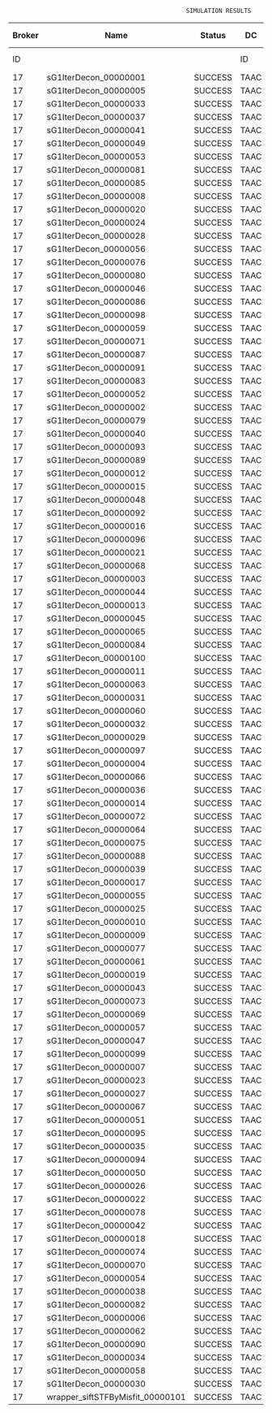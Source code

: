 

                                                     SIMULATION RESULTS

|Broker|         Name         | Status|  DC  |Host|Host PEs |VM|   VM PEs|   VM MIPS|ActivityLen|StartTime|FinishTime|ExecTime
|------|----------------------|-------|------|----|---------|--|---------|----------|-----------|---------|----------|--------
|    ID|                      |       |    ID|  ID|CPU cores|ID|CPU cores|        MI|         MI|  Seconds|   Seconds| Seconds
|    17| sG1IterDecon_00000001|SUCCESS|  TAAC|   0|       12|68|        2|    1000.0|      56150|  20105.9|   20809.0|   703.1
|    17| sG1IterDecon_00000005|SUCCESS|  TAAC|   0|       12|68|        2|    1000.0|      56150|  20105.9|   20809.0|   703.1
|    17| sG1IterDecon_00000033|SUCCESS|  TAAC|   0|       12|68|        2|    1000.0|      56150|  20105.9|   20809.0|   703.1
|    17| sG1IterDecon_00000037|SUCCESS|  TAAC|   0|       12|68|        2|    1000.0|      56150|  20105.9|   20809.0|   703.1
|    17| sG1IterDecon_00000041|SUCCESS|  TAAC|   0|       12|68|        2|    1000.0|      56150|  20105.9|   20809.0|   703.1
|    17| sG1IterDecon_00000049|SUCCESS|  TAAC|   0|       12|68|        2|    1000.0|      56150|  20105.9|   20809.0|   703.1
|    17| sG1IterDecon_00000053|SUCCESS|  TAAC|   0|       12|68|        2|    1000.0|      56150|  20105.9|   20809.0|   703.1
|    17| sG1IterDecon_00000081|SUCCESS|  TAAC|   0|       12|68|        2|    1000.0|      56150|  20105.9|   20809.0|   703.1
|    17| sG1IterDecon_00000085|SUCCESS|  TAAC|   0|       12|68|        2|    1000.0|      56150|  20105.9|   20809.0|   703.1
|    17| sG1IterDecon_00000008|SUCCESS|  TAAC|   0|       12|71|        2|    1000.0|      56150|  20105.9|   20809.0|   703.1
|    17| sG1IterDecon_00000020|SUCCESS|  TAAC|   0|       12|71|        2|    1000.0|      56150|  20105.9|   20809.0|   703.1
|    17| sG1IterDecon_00000024|SUCCESS|  TAAC|   0|       12|71|        2|    1000.0|      56150|  20105.9|   20809.0|   703.1
|    17| sG1IterDecon_00000028|SUCCESS|  TAAC|   0|       12|71|        2|    1000.0|      56150|  20105.9|   20809.0|   703.1
|    17| sG1IterDecon_00000056|SUCCESS|  TAAC|   0|       12|71|        2|    1000.0|      56150|  20105.9|   20809.0|   703.1
|    17| sG1IterDecon_00000076|SUCCESS|  TAAC|   0|       12|71|        2|    1000.0|      56150|  20105.9|   20809.0|   703.1
|    17| sG1IterDecon_00000080|SUCCESS|  TAAC|   0|       12|71|        2|    1000.0|      56150|  20105.9|   20809.0|   703.1
|    17| sG1IterDecon_00000046|SUCCESS|  TAAC|   1|       12|69|        2|    1000.0|      56150|  20105.9|   20809.0|   703.1
|    17| sG1IterDecon_00000086|SUCCESS|  TAAC|   1|       12|69|        2|    1000.0|      56150|  20105.9|   20809.0|   703.1
|    17| sG1IterDecon_00000098|SUCCESS|  TAAC|   1|       12|69|        2|    1000.0|      56150|  20105.9|   20809.0|   703.1
|    17| sG1IterDecon_00000059|SUCCESS|  TAAC|   2|       12|70|        2|    1000.0|      56150|  20105.9|   20809.0|   703.1
|    17| sG1IterDecon_00000071|SUCCESS|  TAAC|   2|       12|70|        2|    1000.0|      56150|  20105.9|   20809.0|   703.1
|    17| sG1IterDecon_00000087|SUCCESS|  TAAC|   2|       12|70|        2|    1000.0|      56150|  20105.9|   20809.0|   703.1
|    17| sG1IterDecon_00000091|SUCCESS|  TAAC|   2|       12|70|        2|    1000.0|      56150|  20105.9|   20809.0|   703.1
|    17| sG1IterDecon_00000083|SUCCESS|  TAAC|   2|       12|70|        2|    1000.0|      59381|  20105.9|   20843.1|   737.2
|    17| sG1IterDecon_00000052|SUCCESS|  TAAC|   0|       12|71|        2|    1000.0|      61375|  20105.9|   20856.2|   750.3
|    17| sG1IterDecon_00000002|SUCCESS|  TAAC|   1|       12|69|        2|    1000.0|      60450|  20105.9|   20857.0|   751.1
|    17| sG1IterDecon_00000079|SUCCESS|  TAAC|   2|       12|70|        2|    1000.0|      83667|  20105.9|   21086.2|   980.3
|    17| sG1IterDecon_00000040|SUCCESS|  TAAC|   0|       12|71|        2|    1000.0|      91200|  20105.9|   21111.5|  1005.6
|    17| sG1IterDecon_00000093|SUCCESS|  TAAC|   0|       12|68|        2|    1000.0|      96311|  20105.9|   21130.8|  1024.9
|    17| sG1IterDecon_00000089|SUCCESS|  TAAC|   0|       12|68|        2|    1000.0|     115702|  20105.9|   21276.8|  1170.8
|    17| sG1IterDecon_00000012|SUCCESS|  TAAC|   0|       12|71|        2|    1000.0|     117306|  20105.9|   21320.6|  1214.7
|    17| sG1IterDecon_00000015|SUCCESS|  TAAC|   2|       12|70|        2|    1000.0|     115126|  20105.9|   21386.1|  1280.2
|    17| sG1IterDecon_00000048|SUCCESS|  TAAC|   0|       12|71|        2|    1000.0|     131219|  20105.9|   21425.3|  1319.3
|    17| sG1IterDecon_00000092|SUCCESS|  TAAC|   0|       12|71|        2|    1000.0|     135995|  20105.9|   21458.9|  1353.0
|    17| sG1IterDecon_00000016|SUCCESS|  TAAC|   0|       12|71|        2|    1000.0|     144034|  20105.9|   21511.5|  1405.6
|    17| sG1IterDecon_00000096|SUCCESS|  TAAC|   0|       12|71|        2|    1000.0|     146964|  20105.9|   21529.1|  1423.2
|    17| sG1IterDecon_00000021|SUCCESS|  TAAC|   0|       12|68|        2|    1000.0|     156382|  20105.9|   21563.5|  1457.6
|    17| sG1IterDecon_00000068|SUCCESS|  TAAC|   0|       12|71|        2|    1000.0|     162933|  20105.9|   21617.5|  1511.6
|    17| sG1IterDecon_00000003|SUCCESS|  TAAC|   2|       12|70|        2|    1000.0|     143490|  20105.9|   21641.7|  1535.8
|    17| sG1IterDecon_00000044|SUCCESS|  TAAC|   0|       12|71|        2|    1000.0|     168756|  20105.9|   21646.5|  1540.6
|    17| sG1IterDecon_00000013|SUCCESS|  TAAC|   0|       12|68|        2|    1000.0|     173487|  20105.9|   21675.4|  1569.5
|    17| sG1IterDecon_00000045|SUCCESS|  TAAC|   0|       12|68|        2|    1000.0|     193935|  20105.9|   21798.7|  1692.8
|    17| sG1IterDecon_00000065|SUCCESS|  TAAC|   0|       12|68|        2|    1000.0|     195345|  20105.9|   21806.5|  1700.6
|    17| sG1IterDecon_00000084|SUCCESS|  TAAC|   0|       12|71|        2|    1000.0|     231134|  20105.9|   21927.7|  1821.8
|    17| sG1IterDecon_00000100|SUCCESS|  TAAC|   0|       12|71|        2|    1000.0|     237950|  20105.9|   21954.9|  1849.0
|    17| sG1IterDecon_00000011|SUCCESS|  TAAC|   2|       12|70|        2|    1000.0|     182930|  20105.9|   21979.3|  1873.4
|    17| sG1IterDecon_00000063|SUCCESS|  TAAC|   2|       12|70|        2|    1000.0|     188230|  20105.9|   22021.7|  1915.8
|    17| sG1IterDecon_00000031|SUCCESS|  TAAC|   2|       12|70|        2|    1000.0|     190673|  20105.9|   22040.1|  1934.2
|    17| sG1IterDecon_00000060|SUCCESS|  TAAC|   0|       12|71|        2|    1000.0|     265578|  20105.9|   22052.0|  1946.1
|    17| sG1IterDecon_00000032|SUCCESS|  TAAC|   0|       12|71|        2|    1000.0|     270491|  20105.9|   22066.8|  1960.9
|    17| sG1IterDecon_00000029|SUCCESS|  TAAC|   0|       12|68|        2|    1000.0|     252025|  20105.9|   22089.9|  1984.0
|    17| sG1IterDecon_00000097|SUCCESS|  TAAC|   0|       12|68|        2|    1000.0|     274532|  20105.9|   22191.3|  2085.4
|    17| sG1IterDecon_00000004|SUCCESS|  TAAC|   0|       12|71|        2|    1000.0|     334964|  20105.9|   22228.0|  2122.0
|    17| sG1IterDecon_00000066|SUCCESS|  TAAC|   1|       12|69|        2|    1000.0|     190704|  20105.9|   22229.5|  2123.6
|    17| sG1IterDecon_00000036|SUCCESS|  TAAC|   0|       12|71|        2|    1000.0|     337139|  20105.9|   22232.3|  2126.4
|    17| sG1IterDecon_00000014|SUCCESS|  TAAC|   1|       12|69|        2|    1000.0|     197394|  20105.9|   22296.6|  2190.6
|    17| sG1IterDecon_00000072|SUCCESS|  TAAC|   0|       12|71|        2|    1000.0|     387256|  20105.9|   22307.6|  2201.7
|    17| sG1IterDecon_00000064|SUCCESS|  TAAC|   0|       12|71|        2|    1000.0|     394582|  20105.9|   22314.9|  2209.0
|    17| sG1IterDecon_00000075|SUCCESS|  TAAC|   2|       12|70|        2|    1000.0|     234888|  20105.9|   22351.8|  2245.9
|    17| sG1IterDecon_00000088|SUCCESS|  TAAC|   0|       12|71|        2|    1000.0|     467079|  20105.9|   22387.4|  2281.5
|    17| sG1IterDecon_00000039|SUCCESS|  TAAC|   2|       12|70|        2|    1000.0|     244204|  20105.9|   22412.8|  2306.9
|    17| sG1IterDecon_00000017|SUCCESS|  TAAC|   0|       12|68|        2|    1000.0|     341331|  20105.9|   22458.7|  2352.8
|    17| sG1IterDecon_00000055|SUCCESS|  TAAC|   2|       12|70|        2|    1000.0|     255737|  20105.9|   22482.3|  2376.4
|    17| sG1IterDecon_00000025|SUCCESS|  TAAC|   0|       12|68|        2|    1000.0|     358800|  20105.9|   22520.0|  2414.1
|    17| sG1IterDecon_00000010|SUCCESS|  TAAC|   1|       12|69|        2|    1000.0|     225339|  20105.9|   22563.0|  2457.0
|    17| sG1IterDecon_00000009|SUCCESS|  TAAC|   0|       12|68|        2|    1000.0|     391043|  20105.9|   22617.0|  2511.1
|    17| sG1IterDecon_00000077|SUCCESS|  TAAC|   0|       12|68|        2|    1000.0|     424669|  20105.9|   22701.0|  2595.1
|    17| sG1IterDecon_00000061|SUCCESS|  TAAC|   0|       12|68|        2|    1000.0|     449668|  20105.9|   22751.0|  2645.1
|    17| sG1IterDecon_00000019|SUCCESS|  TAAC|   2|       12|70|        2|    1000.0|     310565|  20105.9|   22785.6|  2679.7
|    17| sG1IterDecon_00000043|SUCCESS|  TAAC|   2|       12|70|        2|    1000.0|     315524|  20105.9|   22810.3|  2704.4
|    17| sG1IterDecon_00000073|SUCCESS|  TAAC|   0|       12|68|        2|    1000.0|     514833|  20105.9|   22849.0|  2743.1
|    17| sG1IterDecon_00000069|SUCCESS|  TAAC|   0|       12|68|        2|    1000.0|     517533|  20105.9|   22851.6|  2745.7
|    17| sG1IterDecon_00000057|SUCCESS|  TAAC|   0|       12|68|        2|    1000.0|     548071|  20105.9|   22882.2|  2776.3
|    17| sG1IterDecon_00000047|SUCCESS|  TAAC|   2|       12|70|        2|    1000.0|     378587|  20105.9|   23094.5|  2988.6
|    17| sG1IterDecon_00000099|SUCCESS|  TAAC|   2|       12|70|        2|    1000.0|     388369|  20105.9|   23133.7|  3027.8
|    17| sG1IterDecon_00000007|SUCCESS|  TAAC|   2|       12|70|        2|    1000.0|     417184|  20105.9|   23234.9|  3129.0
|    17| sG1IterDecon_00000023|SUCCESS|  TAAC|   2|       12|70|        2|    1000.0|     440432|  20105.9|   23304.7|  3198.8
|    17| sG1IterDecon_00000027|SUCCESS|  TAAC|   2|       12|70|        2|    1000.0|     452997|  20105.9|   23336.2|  3230.3
|    17| sG1IterDecon_00000067|SUCCESS|  TAAC|   2|       12|70|        2|    1000.0|     473732|  20105.9|   23377.6|  3271.7
|    17| sG1IterDecon_00000051|SUCCESS|  TAAC|   2|       12|70|        2|    1000.0|     478427|  20105.9|   23384.7|  3278.8
|    17| sG1IterDecon_00000095|SUCCESS|  TAAC|   2|       12|70|        2|    1000.0|     485151|  20105.9|   23391.4|  3285.5
|    17| sG1IterDecon_00000035|SUCCESS|  TAAC|   2|       12|70|        2|    1000.0|     493480|  20105.9|   23399.7|  3293.8
|    17| sG1IterDecon_00000094|SUCCESS|  TAAC|   1|       12|69|        2|    1000.0|     318396|  20105.9|   23402.3|  3296.3
|    17| sG1IterDecon_00000050|SUCCESS|  TAAC|   1|       12|69|        2|    1000.0|     318735|  20105.9|   23405.2|  3299.3
|    17| sG1IterDecon_00000026|SUCCESS|  TAAC|   1|       12|69|        2|    1000.0|     322630|  20105.9|   23436.4|  3330.5
|    17| sG1IterDecon_00000022|SUCCESS|  TAAC|   1|       12|69|        2|    1000.0|     357190|  20105.9|   23696.5|  3590.5
|    17| sG1IterDecon_00000078|SUCCESS|  TAAC|   1|       12|69|        2|    1000.0|     360476|  20105.9|   23719.7|  3613.7
|    17| sG1IterDecon_00000042|SUCCESS|  TAAC|   1|       12|69|        2|    1000.0|     368699|  20105.9|   23773.5|  3667.6
|    17| sG1IterDecon_00000018|SUCCESS|  TAAC|   1|       12|69|        2|    1000.0|     414263|  20105.9|   24048.1|  3942.2
|    17| sG1IterDecon_00000074|SUCCESS|  TAAC|   1|       12|69|        2|    1000.0|     424552|  20105.9|   24105.0|  3999.1
|    17| sG1IterDecon_00000070|SUCCESS|  TAAC|   1|       12|69|        2|    1000.0|     448310|  20105.9|   24223.9|  4118.0
|    17| sG1IterDecon_00000054|SUCCESS|  TAAC|   1|       12|69|        2|    1000.0|     450508|  20105.9|   24233.9|  4127.9
|    17| sG1IterDecon_00000038|SUCCESS|  TAAC|   1|       12|69|        2|    1000.0|     477933|  20105.9|   24343.6|  4237.7
|    17| sG1IterDecon_00000082|SUCCESS|  TAAC|   1|       12|69|        2|    1000.0|     479541|  20105.9|   24349.3|  4243.4
|    17| sG1IterDecon_00000006|SUCCESS|  TAAC|   1|       12|69|        2|    1000.0|     495411|  20105.9|   24397.0|  4291.1
|    17| sG1IterDecon_00000062|SUCCESS|  TAAC|   1|       12|69|        2|    1000.0|     512294|  20105.9|   24439.2|  4333.3
|    17| sG1IterDecon_00000090|SUCCESS|  TAAC|   1|       12|69|        2|    1000.0|     525791|  20105.9|   24466.2|  4360.3
|    17| sG1IterDecon_00000034|SUCCESS|  TAAC|   1|       12|69|        2|    1000.0|     550026|  20105.9|   24502.7|  4396.8
|    17| sG1IterDecon_00000058|SUCCESS|  TAAC|   1|       12|69|        2|    1000.0|     559233|  20105.9|   24511.9|  4405.9
|    17| sG1IterDecon_00000030|SUCCESS|  TAAC|   1|       12|69|        2|    1000.0|     560188|  20105.9|   24512.8|  4406.8
|    17|wrapper_siftSTFByMisfit_00000101|SUCCESS|  TAAC|   0|       12|68|        2|    1000.0|      13510|  24512.8|   24526.4|    13.6

